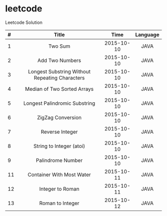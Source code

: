 # leetcode
Leetcode Solution

|#        | Title           | Time  | Language |
|:------- |:---------------:|:-----:|:--------:|
| 1 | Two Sum | 2015-10-10 | JAVA |
| 2 | Add Two Numbers | 2015-10-10 | JAVA |
| 3 | Longest Substring Without Repeating Characters | 2015-10-10 | JAVA |
| 4 | Median of Two Sorted Arrays | 2015-10-10 | JAVA |
| 5 | Longest Palindromic Substring | 2015-10-10 | JAVA |
| 6 | ZigZag Conversion | 2015-10-10 | JAVA |
| 7 | Reverse Integer | 2015-10-10 | JAVA |
| 8 | String to Integer (atoi) | 2015-10-10 | JAVA |
| 9 | Palindrome Number | 2015-10-10 | JAVA |
| 11 | Container With Most Water | 2015-10-11 | JAVA |
| 12 | Integer to Roman | 2015-10-11 | JAVA |
| 13 | Roman to Integer | 2015-10-12 | JAVA |

